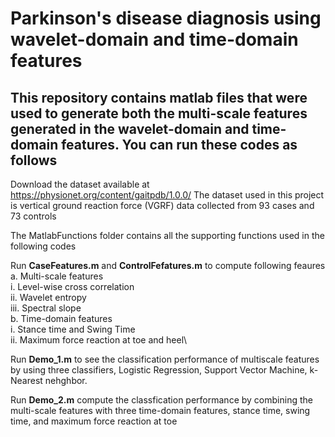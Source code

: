 # Parkinson's disease diagnosis using wavelet-domain and time-domain features

## This repository contains matlab files that were used to generate both the multi-scale features generated in the  wavelet-domain and time-domain features. You can run these codes as follows

Download the dataset available at https://physionet.org/content/gaitpdb/1.0.0/
  The dataset used in this project is vertical ground reaction force (VGRF) data collected from 93 cases and 73 controls 

The MatlabFunctions folder contains all the supporting functions used in the following  codes 

Run **CaseFeatures.m** and **ControlFefatures.m**  to compute following feaures \
   a. Multi-scale features \
    i. Level-wise cross correlation \
    ii. Wavelet entropy\
    iii. Spectral slope \
   b. Time-domain features \
    i. Stance time and Swing Time\
    ii. Maximum force reaction at toe and heel\

Run **Demo_1.m** to see the classification performance of multiscale features by using three classifiers, Logistic Regression, Support Vector Machine, k-Nearest nehghbor.

Run **Demo_2.m** compute the classfication performance by combining the multi-scale features with three time-domain features, stance time, swing time, and maximum force reaction at toe

